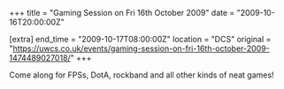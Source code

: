 +++
title = "Gaming Session on Fri 16th October 2009"
date = "2009-10-16T20:00:00Z"

[extra]
end_time = "2009-10-17T08:00:00Z"
location = "DCS"
original = "https://uwcs.co.uk/events/gaming-session-on-fri-16th-october-2009-1474489027018/"
+++

Come along for FPSs, DotA, rockband and all other kinds of neat games\!

